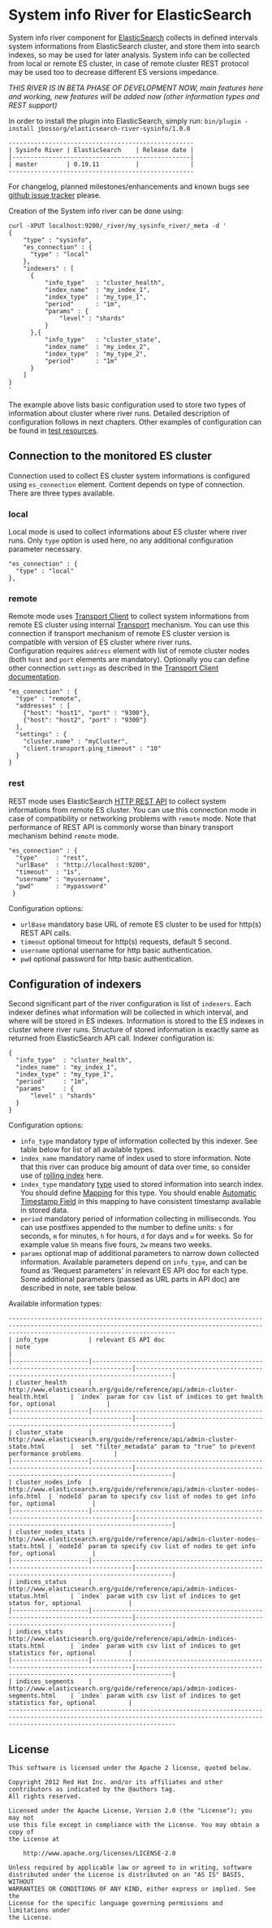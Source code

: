 System info River for ElasticSearch
===================================

System info river component for [ElasticSearch](http://www.elasticsearch.org) collects in defined intervals system informations from ElasticSearch cluster, and store them into search indexes, so may be used for later analysis.
System info can be collected from local or remote ES cluster, in case of remote cluster REST protocol may be used too to decrease different ES versions impedance.

*THIS RIVER IS IN BETA PHASE OF DEVELOPMENT NOW, main features here and working, new features will be added now (other information types and REST support)*

In order to install the plugin into ElasticSearch, simply run: `bin/plugin -install jbossorg/elasticsearch-river-sysinfo/1.0.0`

	---------------------------------------------------
	| Sysinfo River | ElasticSearch    | Release date |
	|-------------------------------------------------|
	| master        | 0.19.11          |              |
	---------------------------------------------------

For changelog, planned milestones/enhancements and known bugs see [github issue tracker](https://github.com/jbossorg/elasticsearch-river-sysinfo/issues) please.

Creation of the System info river can be done using:

	curl -XPUT localhost:9200/_river/my_sysinfo_river/_meta -d '
	{
	    "type" : "sysinfo",
	    "es_connection" : {
	      "type" : "local"
	    },
	    "indexers" : [
	      {
	          "info_type"   : "cluster_health",
	          "index_name"  : "my_index_1",
	          "index_type"  : "my_type_1",
	          "period"      : "1m",
	          "params" : {
	              "level" : "shards"
	          }
	      },{
	          "info_type"   : "cluster_state",
	          "index_name"  : "my_index_2",
	          "index_type"  : "my_type_2",
	          "period"      : "1m"
	      }
	    ]
	}
	'

The example above lists basic configuration used to store two types of information about cluster where river runs. Detailed description of configuration follows in next chapters.
Other examples of configuration can be found in [test resources](https://github.com/jbossorg/elasticsearch-river-sysinfo/tree/master/src/test/resources).

## Connection to the monitored ES cluster
Connection used to collect ES cluster system informations is configured using `es_connection` element. Content depends on type of connection. There are three types available.  

### local
Local mode is used to collect informations about ES cluster where river runs. Only `type` option is used here, no any additional configuration parameter necessary.

	"es_connection" : {
	  "type" : "local"
	},

### remote
Remote mode uses [Transport Client](http://www.elasticsearch.org/guide/reference/java-api/client.html) to collect system informations from remote ES cluster using internal [Transport](http://www.elasticsearch.org/guide/reference/modules/transport.html) mechanism.
You can use this connection if transport mechanism of remote ES cluster version is compatible with version of ES cluster where river runs.  
Configuration requires `address` element with list of remote cluster nodes (both `host` and `port` elements are mandatory). 
Optionally you can define other connection `settings` as described in the [Transport Client documentation](http://www.elasticsearch.org/guide/reference/java-api/client.html). 

	"es_connection" : {
	  "type" : "remote",
	  "addresses" : [
	    {"host": "host1", "port" : "9300"},
	    {"host": "host2", "port" : "9300"}
	  ],
	  "settings" : {
	    "cluster.name" : "myCluster",
	    "client.transport.ping_timeout" : "10"
	  }
 	}

### rest
REST mode uses ElasticSearch [HTTP REST API](http://www.elasticsearch.org/guide/reference/modules/http.html) to collect system informations from remote ES cluster.
You can use this connection mode in case of compatibility or networking problems with `remote` mode. Note that performance of REST API is commonly worse than binary transport mechanism behind `remote` mode.

	"es_connection" : {
	  "type"     : "rest",
	  "urlBase"  : "http://localhost:9200",
	  "timeout"  : "1s",
	  "username" : "myusername",
	  "pwd"      : "mypassword"
	 }

Configuration options:

* `urlBase` mandatory base URL of remote ES cluster to be used for http(s) REST API calls.
* `timeout` optional timeout for http(s) requests, default 5 second.
* `username` optional username for http basic authentication.
* `pwd` optional password for http basic authentication.

## Configuration of indexers
Second significant part of the river configuration is list of `indexers`. Each indexer defines what information will be collected in which interval, and where will be stored in ES indexes.
Information is stored to the ES indexes in cluster where river runs. Structure of stored information is exactly same as returned from ElasticSearch API call.
Indexer configuration is:

	{
	  "info_type"  : "cluster_health",
	  "index_name" : "my_index_1",
	  "index_type" : "my_type_1",
	  "period"     : "1m",
	  "params"     : {
	      "level" : "shards"
	  }
	}

Configuration options:
	
* `info_type` mandatory type of information collected by this indexer. See table below for list of all available types.
* `index_name` mandatory name of index used to store information. Note that this river can produce big amount of data over time, so consider use of [rolling index](http://github.com/elasticsearch/elasticsearch/issues/1500) here.
* `index_type` mandatory [type](http://www.elasticsearch.org/guide/appendix/glossary.html#type) used to stored information into search index. You should define [Mapping](http://www.elasticsearch.org/guide/reference/mapping/) for this type. You should enable [Automatic Timestamp Field](http://www.elasticsearch.org/guide/reference/mapping/timestamp-field.html) in this mapping to have consistent timestamp available in stored data.
* `period` mandatory period of information collecting in milliseconds. You can use postfixes appended to the number to define units: `s` for seconds, `m` for minutes, `h` for hours, `d` for days and `w` for weeks. So for example value `5h` means five fours, `2w` means two weeks.
* `params` optional map of additional parameters to narrow down collected information. Available parameters depend on `info_type`, and can be found as 'Request parameters' in relevant ES API doc for each type. Some additional parameters (passed as URL parts in API doc) are described in note, see table below.

Available information types:

	------------------------------------------------------------------------------------------------------------------------------------------------------------------------------------------
	| info_type           | relevant ES API doc                                                             | note                                                                           |  
	|---------------------|---------------------------------------------------------------------------------|--------------------------------------------------------------------------------| 
	| cluster_health      | http://www.elasticsearch.org/guide/reference/api/admin-cluster-health.html      | `index` param for csv list of indices to get health for, optional              |
	|---------------------|---------------------------------------------------------------------------------|--------------------------------------------------------------------------------|
	| cluster_state       | http://www.elasticsearch.org/guide/reference/api/admin-cluster-state.html       |  set "filter_metadata" param to "true" to prevent performance problems         |
	|---------------------|---------------------------------------------------------------------------------|--------------------------------------------------------------------------------|
	| cluster_nodes_info  | http://www.elasticsearch.org/guide/reference/api/admin-cluster-nodes-info.html  | `nodeId` param to specify csv list of nodes to get info for, optional          |
	|---------------------|---------------------------------------------------------------------------------|--------------------------------------------------------------------------------|
	| cluster_nodes_stats | http://www.elasticsearch.org/guide/reference/api/admin-cluster-nodes-stats.html | `nodeId` param to specify csv list of nodes to get info for, optional          |
	|---------------------|---------------------------------------------------------------------------------|--------------------------------------------------------------------------------|
	| indices_status      | http://www.elasticsearch.org/guide/reference/api/admin-indices-status.html      | `index` param with csv list of indices to get status for, optional             |
	|---------------------|---------------------------------------------------------------------------------|--------------------------------------------------------------------------------|
	| indices_stats       | http://www.elasticsearch.org/guide/reference/api/admin-indices-stats.html       | `index` param with csv list of indices to get statistics for, optional         |
	|---------------------|---------------------------------------------------------------------------------|--------------------------------------------------------------------------------|
	| indices_segments    | http://www.elasticsearch.org/guide/reference/api/admin-indices-segments.html    | `index` param with csv list of indices to get statistics for, optional         |
	------------------------------------------------------------------------------------------------------------------------------------------------------------------------------------------

License
-------

    This software is licensed under the Apache 2 license, quoted below.

    Copyright 2012 Red Hat Inc. and/or its affiliates and other contributors as indicated by the @authors tag. 
    All rights reserved.

    Licensed under the Apache License, Version 2.0 (the "License"); you may not
    use this file except in compliance with the License. You may obtain a copy of
    the License at

        http://www.apache.org/licenses/LICENSE-2.0

    Unless required by applicable law or agreed to in writing, software
    distributed under the License is distributed on an "AS IS" BASIS, WITHOUT
    WARRANTIES OR CONDITIONS OF ANY KIND, either express or implied. See the
    License for the specific language governing permissions and limitations under
    the License.
	